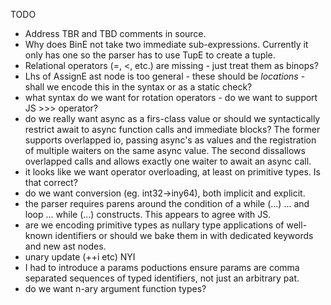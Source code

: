 TODO

- Address TBR and TBD comments in source.
- Why does BinE not take two immediate sub-expressions.  Currently it only has one so the parser has to use TupE to create a tuple.
- Relational operators (=, <, etc.) are missing - just treat them as binops?
- Lhs of AssignE ast node is too general - these should be *locations* - shall we encode this
  in the syntax or as a static check?
- what syntax do we want for rotation operators - do we want to support JS >>> operator?
- do we really want async as a firs-class value or should we
  syntactically restrict await to async function calls and immediate blocks?
  The former supports overlapped io, passing async's as values and the registration of multiple waiters on the same async value.
  The second dissallows overlapped calls and allows exactly one waiter to await an async call.
- it looks like we want operator overloading, at least on primitive types. Is that correct?
- do we want conversion (eg. int32->iny64), both implicit and explicit.
- the parser requires parens around the condition of a while (...) ...  and loop ... while (...) constructs. This appears to agree with JS.
- are we encoding primitive types as nullary type applications of well-known identifiers or should we bake them in with dedicated keywords and new ast nodes.
- unary update (++i etc) NYI
- I had to introduce a params poductions ensure params are comma separated sequences of typed identifiers, not just an arbitrary pat.
- do we want n-ary argument function types?

